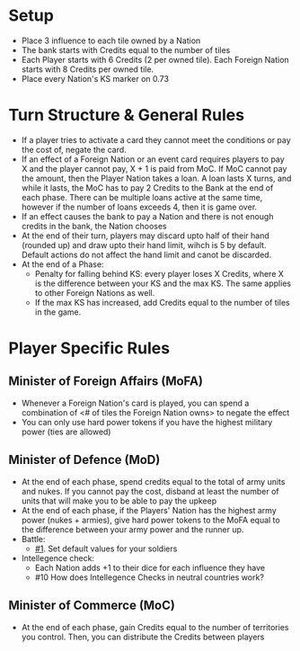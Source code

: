 # Setup
- Place 3 influence to each tile owned by a Nation
- The bank starts with Credits equal to the number of tiles
- Each Player starts with 6 Credits (2 per owned tile). Each Foreign Nation starts with 8 Credits per owned tile.
- Place every Nation's KS marker on 0.73

# Turn Structure & General Rules
- If a player tries to activate a card they cannot meet the conditions or pay the cost of, negate the card.
- If an effect of a Foreign Nation or an event card requires players to pay X and the player cannot pay, X + 1 is paid from MoC. If MoC cannot pay the amount, then the Player Nation takes a loan. A loan lasts X turns, and while it lasts, the MoC has to pay 2 Credits to the Bank at the end of each phase. There can be multiple loans active at the same time, however if the number of loans exceeds 4, then it is game over.
- If an effect causes the bank to pay a Nation and there is not enough credits in the bank, the Nation chooses 
- At the end of their turn, players may discard upto half of their hand (rounded up) and draw upto their hand limit, wihch is 5 by default. Default actions do not affect the hand limit and canot be discarded.
- At the end of a Phase:
    - Penalty for falling behind KS: every player loses X Credits, where X is the difference between your KS and the max KS. The same applies to other Foreign Nations as well.
    - If the max KS has increased, add Credits equal to the number of tiles in the game.

# Player Specific Rules
## Minister of Foreign Affairs (MoFA)
- Whenever a Foreign Nation's card is played, you can spend a combination of <# of tiles the Foreign Nation owns> to negate the effect
- You can only use hard power tokens if you have the highest military power (ties are allowed)
## Minister of Defence (MoD)
- At the end of each phase, spend credits equal to the total of army units and nukes. If you cannot pay the cost, disband at least the number of units that will make you to be able to pay the upkeep
- At the end of each phase, if the Players' Nation has the highest army power (nukes + armies), give hard power tokens to the MoFA equal to the difference between your army power and the runner up. 
- Battle:
    - [#1](https://github.com/keremAtaman/kardashev-scale/issues/1). Set default values for your soldiers
- Intellegence check:
    - Each Nation adds +1 to their dice for each influence they have
    - #10 How does Intellegence Checks in neutral countries work?
## Minister of Commerce (MoC)
- At the end of each phase, gain Credits equal to the number of territories you control. Then, you can distribute the Credits between players
